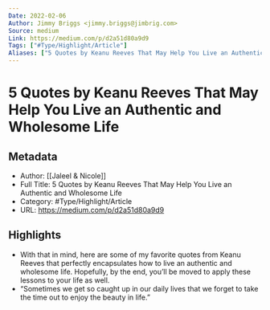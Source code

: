 ```yaml
---
Date: 2022-02-06
Author: Jimmy Briggs <jimmy.briggs@jimbrig.com>
Source: medium
Link: https://medium.com/p/d2a51d80a9d9
Tags: ["#Type/Highlight/Article"]
Aliases: ["5 Quotes by Keanu Reeves That May Help You Live an Authentic and Wholesome Life", "5 Quotes by Keanu Reeves That May Help You Live an Authentic and Wholesome Life"]
---
```

# 5 Quotes by Keanu Reeves That May Help You Live an Authentic and Wholesome Life

## Metadata
- Author: [[Jaleel & Nicole]]
- Full Title: 5 Quotes by Keanu Reeves That May Help You Live an Authentic and Wholesome Life
- Category: #Type/Highlight/Article
- URL: https://medium.com/p/d2a51d80a9d9

## Highlights
- With that in mind, here are some of my favorite quotes from Keanu Reeves that perfectly encapsulates how to live an authentic and wholesome life. Hopefully, by the end, you’ll be moved to apply these lessons to your life as well.
- “Sometimes we get so caught up in our daily lives that we forget to take the time out to enjoy the beauty in life.”
